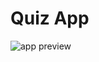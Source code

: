 # Quiz App
<img alt="app preview" src="https://github.com/user-attachments/assets/98b6a378-a7f2-4da9-a81b-25ac890d8ea1">